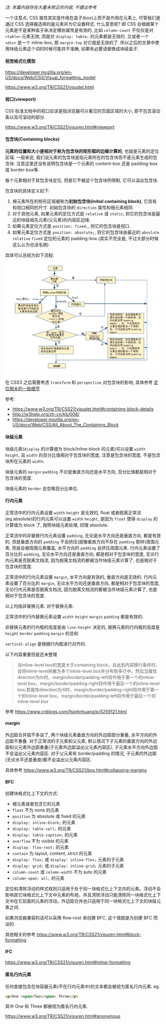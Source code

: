 *注: 本篇内容存在大量未修正的内容, 不建议参考*



一个注意点, CSS 属性其实是作用在盒子(box)上而不是作用在元素上, 尽管我们是通过 CSS 选择器选择的是元素并为它设置样式. 什么意思呢? 即 CSS 会根据某个元素是不是某种盒子来决定哪些属性是有效的, 比如 `column-count` 不仅仅是对 `<table>` 元素无效, 而是对 `display: table;` 的元素都是无效的. 又或者一个 `<div>` 是一个 inline-box, 那 `margin-top` 对它就是无效的了. 所以之后的文章中使用块级元素这个词的时候可能并不准确, 如果有必要请替换成块级盒子.



#### 视觉格式化模型

https://developer.mozilla.org/en-US/docs/Web/CSS/Visual_formatting_model

https://www.w3.org/TR/CSS21/visudet.html



#### 视口(viewport)

CSS 标准文档中的视口应该是指浏览器可以看见的页面区域的大小, 即不包含滚动条以及可滚动的部分.

https://www.w3.org/TR/CSS21/visuren.html#viewport



#### 包含块(Containing blocks)

**元素的位置和大小是相对于称为包含块的矩形框的边缘计算的**, 也就是元素的定位区域. 一般来说, 我们说元素的包含块是指元素所在的包含块而不是元素生成的包含块. 注意这里还没有说明包含块是一个元素的 content-box 还是 padding-box 或 border-box等.

每个元素相对于其包含块定位, 但是它不被这个包含块所限制, 它可以溢出包含块.

包含块的具体定义如下:

1. 根元素所在的矩形区域被称为**初始包含块(initial containing block)**, 它具有和视口相同的尺寸. 初始包含块的 `direction` 属性和根元素相同.
2. 对于其他元素, 如果元素的定位方式是 `relative` 或 `static`, 则它的包含块是最近的块级祖先元素(父元素)的内容区边缘.
3. 如果元素定位方式是 `position: fixed;`, 则它的包含块是视口.
4. 如果元素定位方式是 `position: absolute;`, 则它的包含块由最近的 `absolute` `relative` `fixed` 定位的元素的 padding-box.(其实不完全是, 不过大部分时候这么认为也没毛病)

具体可以总结为如下流程:

![img0](./images/img0.png)

在 CSS3 之后需要考虑 `transform` 和 `perspective` 对包含块的影响, 具体参考 [定位相关的一些细节](./定位相关的一些细节.md)

参考:

- https://www.w3.org/TR/CSS21/visudet.html#containing-block-details
- http://w3help.org/zh-cn/kb/008/
- https://developer.mozilla.org/en-US/docs/Web/CSS/All_About_The_Containing_Block





#### 块级元素

块级元素(`display` 的计算值为 block/inline-block 的元素)可以设置 `width` `height`, 且 `width` 的百分比值相对于包含块的宽度, 注意是包含块的宽度, 不是包含块所在元素的 `width`.

块级元素的 `margin` `padding` 不论是垂直方向还是水平方向, 百分比值都是相对于包含块的宽度.

块级元素的 `border` 会忽略百分比单位.



#### 行内元素

正常流中的行内元素设置 `width` `height` 是无效的, float 或者脱离正常流(eg.absolute)的行内元素可以设置 `width` `height`, 是因为 `float` 使得 `display` 的计算值为 block 了, 按照块级元素处理, 同理 absolute.

正常流中的非替换行内元素设置 `padding`, 无论是水平方向还是垂直方向, 都是有效的, 但是垂直方向的 `padding` 不会挤压(就像垂直方向不存在 `padding` 那样)周围元素, 而是会被周围元素覆盖, 水平方向的 `padding` 会挤压周围元素. 行内元素设置了百分比的 `padding`, 无论水平方向还是垂直方向,  都是相对于包含块的宽度, 无论行内元素是否脱离文档流, 因为脱离文档流的都被当作块级元素计算了,  也是相对于包含块的宽度.

正常流中的行内元素设置 `margin`, 水平方向是有效的, 垂直方向是无效的. 行内元素设置了百分比的 `margin`, 无论水平方向还是垂直方向,  都是相对于包含块的宽度, 无论行内元素是否脱离文档流, 因为脱离文档流的都被当作块级元素计算了,  也是相对于包含块的宽度.

以上均指非替换元素. 对于替换元素:

正常流中的行内替换元素设置 `width` `height` `margin` `padding` 都是有效的.

非替换元素的行内框的高度是由 `line-height` 决定的, 替换元素的行内框的高度是 `height` `border` `padding` `margin` 的总和

`vertical-align` 是根据行内框进行对齐的.

以下内容重要但是还未整理

> 当inline-level box的宽度大于containing block，且达到内容换行条件时，会将inline-level拆散为多个inline-level box并分布到多行中，然后当属性direction为ltr时，margin/border/padding-left将作用于第一个的inline-level box，margin/border/padding-right将作用于最后一个的inline-level box;若属性direction为rtl时，margin/border/padding-right将作用于第一个的inline-level box，margin/border/padding-left将作用于最后一个的inline-level box

参考 https://www.cnblogs.com/fsjohnhuang/p/5259121.html



#### margin

外边距合并就不多说了, 两个块级元素垂直方向的外边距部分重叠, 水平方向的外边距不重叠. 对于正常流的子元素和父元素, 默认情况下子元素的垂直方向的外边距和父元素外边距重叠(子元素外边距溢出父元素内容区), 子元素水平方向外边距不会溢出父元素内容区. 对于父元素有 border/padding 的情况, 子元素的外边距(无论水平还是垂直)都不会溢出父元素内容区.

具体参考 https://www.w3.org/TR/CSS21/box.html#collapsing-margins





#### BFC

创建块格式化上下文的方式:

* 根元素或者包含它的元素
* `float` 不为 none 的元素
* `position` 为 absolute 或 fixed 的元素
* `display: inline-block;` 的元素
* `display: table-cell;` 的元素
* `display: table-caption;` 的元素
* `overflow` 不为 visible 的元素
* `display: flow-root;` 的元素
* `contain` 为 layout, content, strict 的元素
* `display: flex;` 或 `display: inline-flex;` 元素的子元素
* `display: grid;` 或 `display: inline-grid;` 元素的子元素
* `column-count` 或 `column-width` 不为 auto 的元素
* `column-span: all;` 的元素

定位和清除浮动的样式规则只适用于处于同一块格式化上下文内的元素。浮动不会影响其它块格式化上下文中元素的布局，并且清除浮动只能清除同一块格式化上下文中在它前面的元素的浮动。外边距合并也只适用于同一块格式化上下文的块级元素之间.

如果浏览器兼容的话可以采用 flow-root 来创建 BFC, 这个值就是为创建 BFC 而设的.

其他相关的参考 https://www.w3.org/TR/CSS21/visuren.html#block-formatting



#### IFC

https://www.w3.org/TR/CSS21/visuren.html#inline-formatting



#### 匿名行内元素

任何直接包含在块容器元素(不在行内元素中)的文本都会被视为匿名行内元素. eg.

```html
<p>One <span>Two</span> Three</p>
```

其中 One 和 Three 都被视为匿名行内元素.

https://www.w3.org/TR/CSS21/visuren.html#anonymous